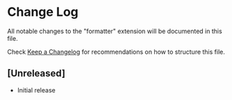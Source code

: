 # Change Log

All notable changes to the "formatter" extension will be documented in this file.

Check [Keep a Changelog](http://keepachangelog.com/) for recommendations on how to structure this file.

## [Unreleased]

- Initial release